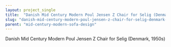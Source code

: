 ```yaml
---
layout: project_single
title:  "Danish Mid Century Modern Poul Jensen Z Chair for Selig (Denmark, 1950s)"
slug: "danish-mid-century-modern-poul-jensen-z-chair-for-selig-denmark-1950s"
parent: "mid-century-modern-sofa-design"
---
```

Danish Mid Century Modern Poul Jensen Z Chair for Selig (Denmark, 1950s)